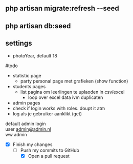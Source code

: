php artisan migrate:refresh --seed 
---
php artisan db:seed
---
settings
---
 - photoYear, default 18


#todo
* statistic page
    * party personal page met grafieken (show function)
* students pages
    * list pagina om leerlingen te uplaoden in csv/excel
      * loop over excel data ivm duplicaten
 * admin pages
 * check if login works with roles. doupt it atm
 * log als je gebruiker aanklikt (get)

default admin login <br>
user admin@admin.nl<br>
ww admin

- [x] Finish my changes
    - [ ] Push my commits to GitHub
        - [x] Open a pull request